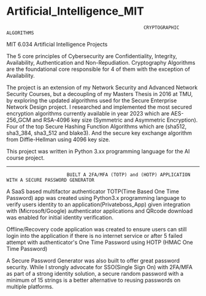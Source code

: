   # Artificial_Intelligence_MIT

                                                      CRYPTOGRAPHIC ALGORITHMS

  MIT 6.034 Artificial Intelligence Projects

The 5 core principles of Cybersecurity are Confidentiality, Integrity, Availability, Authentication and Non-Repudiation. Cryptography Algorithms are the foundational core responsible for 4 of them with the exception of Availability.

The project is an extension of my Network Security and Advanced Network Security Courses, but a decoupling of my Masters Thesis in 2016 at TMU, by exploring the updated algorithms used for the Secure Enterprise Network Design project. I researched and implemented the most secured encryption algorithms currently available in year 2023 which are AES-256_GCM and RSA-4096 key size (Symmetric and Asymmetric Encryption). Four of the top Secure Hashing Function Algorithms which are (sha512, sha3_384, sha3_512 and blake3). And the secure key exchange algorithm from Diffie-Hellman using 4096 key size.

This project was written in Python 3.xx programming language for the AI course project.
______________________________________________________________________________________________________________________________________________________

                          BUILT A 2FA/MFA (TOTP) and (HOTP) APPLICATION WITH A SECURE PASSWORD GENERATOR

A SaaS based multifactor authenticator TOTP(Time Based One Time Password) app was created using Python3.x programming language to verify users identity to an application(Privateboss_App) given integration with (Microsoft/Google) authenticator applications and QRcode download was enabled for initial identity verification.

Offline/Recovery code application was created to ensure users can still login into the application if there is no internet service or after 5 failed attempt with authenticator's One Time Password using HOTP (HMAC One Time Password)

A Secure Password Generator was also built to offer great password security. While I strongly advocate for SSO(Single Sign On) with 2FA/MFA as part of a strong identity solution, a secure random password with a minimum of 15 strings is a better alternative to reusing passwords on multiple platforms. 
